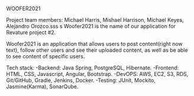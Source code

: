 WOOFER2021

Project team members: Michael Harris, Mishael Harrison, Michael Keyes, Alejandro Orozco.sss
s
Woofer2021 is the name of our application for Revature project #2.

Woofer2021 is an application that allows users to post content(right now text), follow other
users and see their uploaded content, as well as be able to see content of specific users.

Tech stack:
-Backend: Java Spring, PostgreSQL, Hibernate.
-Frontend: HTML, CSS, Javascript, Angular, Bootstrap.
-DevOPS: AWS, EC2, S3, RDS, Git/GitHub, Gradle, Jenkins, Docker. 
-Testing: JUnit, Mockito, Jasmine(Karma), SonarQube.
